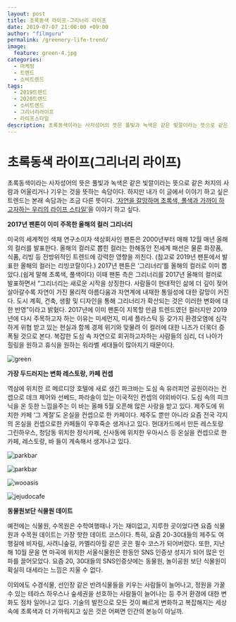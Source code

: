 ```yaml
---
layout: post
title: 초록동색 라이프-그리너리 라이프
date: 2019-07-07 21:00:00 +09:00
author: "filmguru"
permalink: /greenery-life-trend/
image:
  feature: green-4.jpg
categories:
  - 마케팅
  - 트렌드
  - 소비트렌드
tags:
  - 2019트렌드
  - 2020트렌드
  - 소비트렌드
  - 그리너리라이프
  - 라이프스타일
description: 초록동색이라는 사자성어의 뜻은 풀빛과 녹색은 같은 빛깔이라는 뜻으로 같은 처지의 사람과 어울리거나 기우는 것을 뜻하는 속담이다. 하지만 내가 이 글에서 이야기 하고 싶은 트렌드는 본래 속담과는 조금 다른 뜻이다. ‘자연을 갈망하며 초록색, 풀색과 가까이 하고자하는 우리의 라이프 스타일’을 이야기 하고 싶다. 
---
```


# 초록동색 라이프(그리너리 라이프)

 

초록동색이라는 사자성어의 뜻은 풀빛과 녹색은 같은 빛깔이라는 뜻으로 같은 처지의 사람과 어울리거나 기우는 것을 뜻하는 속담이다. 하지만 내가 이 글에서 이야기 하고 싶은 트렌드는 본래 속담과는 조금 다른 뜻이다. <u>‘자연을 갈망하며 초록색, 풀색과 가까이 하고자하는 우리의 라이프 스타일’</u>을 이야기 하고 싶다. 

 

**2017년 팬톤이 이미 주목한 올해의 컬러 그리너리**

미국의 세계적인 색채 연구소이자 색상회사인 팬톤은 2000년부터 매해 12월 매년 올해의 컬러를 발표한다. 올해의 컬러로 뽑힌 컬러는 한해동안 전세계 패션은 물론 화장품, 식품, 리빙 등 전방위적인 트렌드에 강력한 영향을 끼친다. (참고로 2019년 팬톤에서 발표한 올해의 컬러는 리빙코랄이다.) 2017년 팬톤은 ‘그리너리’를 올해의 컬러로 이미 뽑았다.(쉽게 말해 초록색, 풀색이다) 이때 팬톤 측은 그리너리를 2017년 올해의 컬러로 발표하면서 “그리너리는 새로운 시작을 상징한다. 사람들이 현대적인 삶에 더 깊이 젖어 살아갈수록 자연이 가진 물리적 아름다움과 자연계에 내재한 통일성에 대한 갈망이 커진다. 도시 계획, 건축, 생활 및 디자인을 통해 그리너리가 확산되는 것은 이러한 변화에 대한 반영”이라고 밝혔다. 2017년에 이미 팬톤이 지목할 만큼 트렌드였던 컬러지만 2019년에 다시 주목하고자 하는 이유는 미세먼지, 미세 플라스틱 등 갖가지 환경오염에 심각하게 위협 받고 있는 현실과 함께 경제 위기와 맞물려 이 컬러에 대한 니즈가 더욱더 증폭될 것으로 본다. 복잡한 도심 속 자연으로 회귀하고자하는 사람들의 심리, 더 나아가 힐링을 원하고 휴식을 원하는 워라벨 세대들이 많아지기 때문이다.

![green](https://img.sbs.co.kr/newimg/news/20161209/201003383_1280.jpg)



**가장 두드러지는 변화 레스토랑, 카페 컨셉**

역삼에 위치한 르 메르디앙 호텔에 새로 생긴 파크바는 도심 속 유러피언 공원이라는 컨셉으로 데크 체어와 선베드, 파라솔이 있는 이국적인 컨셉의 야외바이다. 도심 속의 피크닉을 온 듯한 느낌을주는 이 바는 올해 5월 오픈해 많은 사랑을 받고 있다. 제주도에 위치한 카페 ‘그 계절’도 온실을 컨셉으로 한 카페이다. 제주도 뿐만 아니라 요즘 전국 각지의 온실을 컨셉으로한 카페들이 우후죽순 생겨나고 있다. 현대카드에서 만든 레스토랑 그린하우스, 청담동 위치한 정식카페, 신사동에 위치한 우아시스 등 온실을 컨셉으로 한 카페, 레스토랑, 바 들이 계속해서 생겨나고 있다.

![parkbar](https://lh3.googleusercontent.com/eMUQbrUvdDJ7F11hhmj-TWvoVH03oHl8ZN-Gwf9eQXXa5XdK8PLl3R_T_GtVjD1mGBwBPd1LXyupDac9lX2hzIPZedDyNzSt1gu_8QquwxnN2E8ityTLh-6q9KENQ7A0OivqPrsTbr7R57rUZIiKn6am95DJQCcbPnD3GmNkLRCksX0EDDEwc4uDvPSjmTIf7LO7JKRp3H4aYRErAuOJ0WhY3w_FIdp3cidf2GIU5Jn65EklSZ4ZCOoXS253y8MFUS2VG_3WpAqVVF3iDt8bICOGE3z7m9vUDSyrHaKXGV86rNexWlmY0OlG3MhOfHuUncsSloyVzVNEUMww151qBed5hv3vhIdbxwFIm3g8yZq4TeKe2sHtpYgxzo_an-DM26fjVlsgGwC2wgPSlPk8iHRSdLPZdmXgZTCmqL3sPoENzzrB7JXI4AQ2O8vX-DdfHlX5JYwUaMy2bfnTx_sR4lA4vFxQogIHvcf5_VYMW-1L37vZqLL9LRWIsb9ElRMqsHPsYIgneiPULnklqVM1yFj5l3yBZeA3LKGTUfTA0s9ZGg6xaCjTfx-9fQj8eSqtRu9WlX4gPhxP9ra8NphsdgcIE0M_RVpLGw80fqYlSVdkUPzQ1qo6u6cuVLpYKWLSsfugEhBSLQuYUGUsBwyl-qs3E2VAaw=s620-no)

 ![parkbar](https://lh3.googleusercontent.com/XwpUESprb5PPpfxhoxkHLBd3NfU1NSL2qy6uK6GQwP7tUarHLOgzV6BaqHvms67CKBjYKl3GcOrl5CXxQ5atJSZK3SZvADDerd1pCb_2D-6oXTjZF8zsWLkklDVhdSyyOjr3fvF7FYLD0bMrbvON9gGygOt2gvG5cshDDdnmoJgYsh_SwdpCjflUjSnbbl23ufbdf1L8JOlrGugcUKClN2BygDHz463OUKpswr0IZbxcWhiaJ7mQqaCnj4GbxA3G0Ssry3_b2Pn9MVa9YAZrXRxd6YBCxiU5EtLrW75yqiU1lmWkCVPFX1lYY4WwtpyGfRWvUTl2rPcfV41uYFPFPGY8soiCK5k619m3ZlX1VRFYrkG4DvyH4TqzTJZLJ428jOv1ymfAWuocBX_gRJNzo5J-fb2ILbosFsDqBWBLmiDp4WEs4twQHt8L0w55s_m-lDUq4kEGSVBHYpEZzyHZfv1VRy9KXHACFVKPzcOGZsKJ_5geLHC5mYiZQyR0np8FPSjhF63fNSocuqD-W8GIk7UJYmlB_c-BHJIjMq4IQOp2DQPIXDdV3C_LFKiEZm2LYNAE_1P-SmRgP8-4m7bGcvFql_HNh-ZZ6vXYNwbqs7g0gEFEb1RM3C6oSyJ_rL4dqlGcrQkQ9OLLZ6pLrI8UXoXrZ7MMEw=s620-no)

![wooasis](https://lh3.googleusercontent.com/5f52vF0duWj1aMAWWuMmUp8hsPAJaJu1RATUix1F4JQFAYL0wkVtP78XCwSyaMCk3D6G1vRd11RzQpVcdzg2LEbl6SZu40qwu_AmuMY7MvSdqDVABIl6TBwlFJpxmogA7mg1d6NRs3xD1BzGnobZtN0XjSUJNrxaAw3V21g_f6JKwCV2jPaMVv3H6aCG8Q0X0Aqxmtsy0KfPhTCz33vVsqhQ70Rg8yrx5YDKS2cL8lQ9i7dumTvc7FyypQ_iUuC60i8FVXZnl54TrR2KFEquUTvaCtHgCvMidRUMkvmsJHzuYWuPO9d-gStRAKxt7PJLJejoFZ6mYp58qOohQ9Z0H5yvAjuBhgYcVxFdWlxUEU4ZYinvgXcYBmtIfOchMz8LpaUsSrJUH07SqsQCA0Ex8jeqO5Wl899h0lnS7G-tKQa5n5ElGVPiaJmHS1eR2gX0B4Zb6kg01z_-Ka71ssFWutw9_AE1qTU1sRFfxUrYwjUA5befDD5wem9gzkqmwx87HkCE_o1qzBlL0mtKGbIHxo6l3hA7AXvF8vIIc4OkIhcmc2LHBrw4d4zM46ZEibBipnT9oLLeMtWGfRj-2R06G-Tx8gDNrIwTYN4TvHyJPH_9DDKpq5iMQ-YF1w3aCDJ_j_aHLpqyiD2axL4rdnzJVrUVVWseig=w1110-h582-no)

![jejudocafe](https://lh3.googleusercontent.com/sdlD2ky6uNM9Ee9L4ZNhrqrNIPidfO9trjls6PPbQDAwN0ajvHeqg2MlrwfA3Zaq4QIic69zg1U5VeEX8UcVDHUGfRH49CkuPRQEJ8t4uA93RuOUX1ew1YFz2gVxt2mT5ylSOvdmjmVohLobcaSJBnt1tXKNN-pleAQSZqwpM66AKpzeUHRX4YxHHRYV20-jx6cQzPgj1k8M9iIDsyCFw0TJOUE0cDH-JMq31JuB0kquXCVzzxYjjkR-1gld-n9AchUUcxN4AGLfjo8Lu6Wf_lHig-Z5Puhv3EzUuoKuFad8-vsJkLWabqcbrzw1YK0XgwIi7G7SuiTkh-pWLGroJjmHm5KRX0c8SpE7M2Ao277h9bf8ueMYNYETr8IJl5hLdIpbmyrp1srisTIza6rqa2wnHTMJbp206l7c7FGLX7xVb5h30_U8Va-HlYGScINkmLJSeJ29VSOEacvYGUHv2DYvai6HmMGWD-8ugUdQ-xSejY_s_5kq9y5ckY5QdfkwoWXnw3U9XhpN0VUEhuets-fS-qDjrUm33S6QMulrVFOOmGVlMnLw79Q53VOoSnSEnr_QRbhNRhHLaMDMneXmQ73AbxaFbz0Nidmkeiyy6dyjIKz_reYv-v5_LSDnXBrBaYTGOqbLFzpdO4hlaYQOqDYU95Hm4A=w618-h620-no)



**동물원보단 식물원 데이트**

예전에는 식물원, 수목원은 수학여행때나 가는 재미없고, 지루한 곳이었다면 요즘 식물원과 수목원 데이트는 가장 핫한 데이트 코스이다. 특히, 요즘 20-30대들의 제주도 여행길에 비자림, 사려니숲길, 카멜리아힐 같은 곳은 필수 코스가 되어버렸다. 또한, 지난해 10월 문을 연 마곡에 위치한 서울식물원은 한동안 SNS 인증샷 성지가 되어 많은 인파를 끌어모았다. 요즘 20, 30대들의 SNS인증샷에는 동물원, 놀이공원 보단 식물원이 확실히 대세라는 느낌은 지울 수 없다. 

 

이외에도 수경식물, 선인장 같은 반려식물들을 키우는 사람들이 늘어나고, 정원을 가꿀 수 있는 테라스 하우스나 숲세권을 선호하는 사람들이 늘어나는 등 주거 환경에 대한 변화도 점차 일어나고 있다. 기술의 발전으로 모든 것이 빠르게 변화하고 복잡해지는 세상 속에 초록색과 더 가까워지고 싶은 것은 어쩌면 인간의 본능이 아닐까. 
